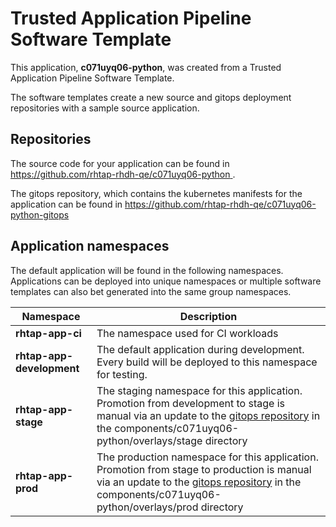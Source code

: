 # Trusted Application Pipeline Software Template

This application, **c071uyq06-python**, was created from a Trusted Application Pipeline Software Template.

The software templates create a new source and gitops deployment repositories with a sample source application. 

## Repositories

The source code for your application can be found in [https://github.com/rhtap-rhdh-qe/c071uyq06-python ](https://github.com/rhtap-rhdh-qe/c071uyq06-python ).
 
The gitops repository, which contains the kubernetes manifests for the application can be found in 
[https://github.com/rhtap-rhdh-qe/c071uyq06-python-gitops ](https://github.com/rhtap-rhdh-qe/c071uyq06-python-gitops ) 

## Application namespaces 

The default application will be found in the following namespaces. Applications can be deployed into unique namespaces or multiple software templates can also bet generated into the same group namespaces.  

|  Namespace   |  Description   |  
| -------- | -------- |
| **rhtap-app-ci** | The namespace used for CI workloads |
| **rhtap-app-development** | The default application during development. Every build will be deployed to this namespace for testing. |
| **rhtap-app-stage** | The staging namespace for this application. Promotion from development to stage is manual via an update to the [gitops repository](https://github.com/rhtap-rhdh-qe/c071uyq06-python-gitops ) in the components/c071uyq06-python/overlays/stage directory |
| **rhtap-app-prod** | The production namespace for this application. Promotion from stage to production is manual via an update to the [gitops repository](https://github.com/rhtap-rhdh-qe/c071uyq06-python-gitops ) in the components/c071uyq06-python/overlays/prod directory |